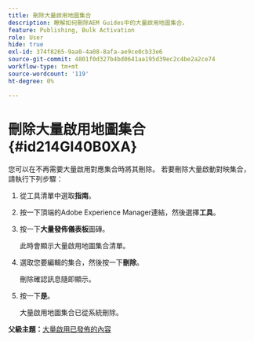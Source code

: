```yaml
---
title: 刪除大量啟用地圖集合
description: 瞭解如何刪除AEM Guides中的大量啟用地圖集合。
feature: Publishing, Bulk Activation
role: User
hide: true
exl-id: 374f8265-9aa0-4a08-8afa-ae9ce0cb33e6
source-git-commit: 4801f0d327b4bd0641aa195d39ec2c4be2a2ce74
workflow-type: tm+mt
source-wordcount: '119'
ht-degree: 0%

---
```


# 刪除大量啟用地圖集合 {#id214GI40B0XA}

您可以在不再需要大量啟用對應集合時將其刪除。 若要刪除大量啟動對映集合，請執行下列步驟：

1. 從工具清單中選取&#x200B;**指南**。

1. 按一下頂端的Adobe Experience Manager連結，然後選擇&#x200B;**工具**。

1. 按一下&#x200B;**大量發佈儀表板**&#x200B;圖磚。

   此時會顯示大量啟用地圖集合清單。

1. 選取您要編輯的集合，然後按一下&#x200B;**刪除**。

   刪除確認訊息隨即顯示。

1. 按一下&#x200B;**是**。

   大量啟用地圖集合已從系統刪除。


**父級主題：**&#x200B;[&#x200B;大量啟用已發佈的內容](conf-bulk-activation.md)
